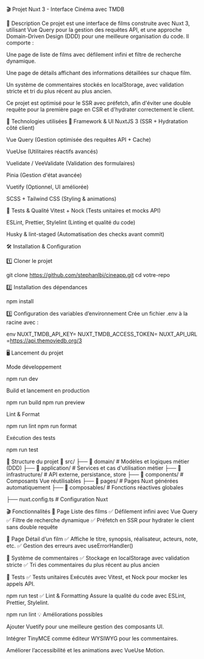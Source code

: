 🎬 Projet Nuxt 3 - Interface Cinéma avec TMDB

📌 Description
Ce projet est une interface de films construite avec Nuxt 3, utilisant Vue Query pour la gestion des requêtes API, et une approche Domain-Driven Design (DDD) pour une meilleure organisation du code. Il comporte :

Une page de liste de films avec défilement infini et filtre de recherche dynamique.

Une page de détails affichant des informations détaillées sur chaque film.

Un système de commentaires stockés en localStorage, avec validation stricte et tri du plus récent au plus ancien.

Ce projet est optimisé pour le SSR avec préfetch, afin d'éviter une double requête pour la première page en CSR et d'hydrater correctement le client.

🚀 Technologies utilisées
🔧 Framework & UI
NuxtJS 3 (SSR + Hydratation côté client)

Vue Query (Gestion optimisée des requêtes API + Cache)

VueUse (Utilitaires réactifs avancés)

Vuelidate / VeeValidate (Validation des formulaires)

Pinia (Gestion d'état avancée)

Vuetify (Optionnel, UI améliorée)

SCSS + Tailwind CSS (Styling & animations)

🧪 Tests & Qualité
Vitest + Nock (Tests unitaires et mocks API)

ESLint, Prettier, Stylelint (Linting et qualité du code)

Husky & lint-staged (Automatisation des checks avant commit)

🛠️ Installation & Configuration

1️⃣ Cloner le projet


git clone https://github.com/stephanlbj/cineapp.git
cd votre-repo


2️⃣ Installation des dépendances

npm install


3️⃣ Configuration des variables d’environnement
Crée un fichier .env à la racine avec :

env
NUXT_TMDB_API_KEY=
NUXT_TMDB_ACCESS_TOKEN=
NUXT_API_URL =https://api.themoviedb.org/3


🖥️ Lancement du projet

Mode développement

npm run dev

Build et lancement en production

npm run build
npm run preview

Lint & Format

npm run lint
npm run format

Exécution des tests

npm run test



📄 Structure du projet
📂 src/
├── 📂 domain/ # Modèles et logiques métier (DDD)
├── 📂 application/ # Services et cas d'utilisation métier
├── 📂 infrastructure/ # API externe, persistance, store
├── 📂 components/ # Composants Vue réutilisables
├── 📂 pages/ # Pages Nuxt générées automatiquement
├── 📂 composables/ # Fonctions réactives globales

├── nuxt.config.ts # Configuration Nuxt

🎬 Fonctionnalités
📌 Page Liste des films
✅ Défilement infini avec Vue Query ✅ Filtre de recherche dynamique ✅ Préfetch en SSR pour hydrater le client sans double requête


📜 Page Détail d’un film
✅ Affiche le titre, synopsis, réalisateur, acteurs, note, etc. ✅ Gestion des erreurs avec useErrorHandler()

💬 Système de commentaires
✅ Stockage en localStorage avec validation stricte ✅ Tri des commentaires du plus récent au plus ancien

🧪 Tests
✅ Tests unitaires
Exécutés avec Vitest, et Nock pour mocker les appels API.

npm run test
✅ Lint & Formatting
Assure la qualité du code avec ESLint, Prettier, Stylelint.

npm run lint
💡 Améliorations possibles

Ajouter Vuetify pour une meilleure gestion des composants UI.

Intégrer TinyMCE comme éditeur WYSIWYG pour les commentaires.

Améliorer l’accessibilité et les animations avec VueUse Motion.
